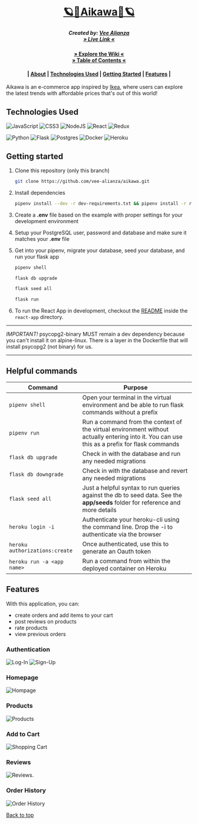 <h1 align= "center" dir="auto"><a href="https://aikawa.fly.dev/">🪐🌠Aikawa🌠🪐</a></h1> <a name="top"> </a>
<h5 align= "center" dir="auto">
  Created by:
      <a href="https://github.com/vee-alianza">Vee Alianza</a>
      </br>
   <a href="https://aikawa.fly.dev/">» Live Link «</a>
</h5>
<h4 align= "center" dir="auto">
  <a href="https://github.com/vee-alianza/aikawa/wiki">» Explore the Wiki «</a>
  </br>
  <a href="https://github.com/vee-alianza/aikawa#-welcome-to-esena-">» Table of Contents «</a>
  <h4 align= "center" dir="auto">
      |
      <a href="https://github.com/vee-alianza/aikawa#---explore-the-wiki-">About</a>
      |
      <a href="https://github.com/vee-alianza/aikawa#technologies-used">Technologies Used</a>
      |
      <a href="https://github.com/vee-alianza/aikawa#getting-started">Getting Started</a>
      |
      <a href="https://github.com/vee-alianza/aikawa#features">Features</a>
      |
</h4>

Aikawa is an e-commerce app inspired by [Ikea](https://www.ikea.com/), where users can explore the latest trends with affordable prices that's out of this world!

## Technologies Used
![JavaScript](https://img.shields.io/badge/javascript-%23323330.svg?style=for-the-badge&logo=javascript&logoColor=%23F7DF1E)
![CSS3](https://img.shields.io/badge/css3-%231572B6.svg?style=for-the-badge&logo=css3&logoColor=white)
![NodeJS](https://img.shields.io/badge/node.js-6DA55F?style=for-the-badge&logo=node.js&logoColor=white)
![React](https://img.shields.io/badge/react-%2320232a.svg?style=for-the-badge&logo=react&logoColor=%2361DAFB)
![Redux](https://img.shields.io/badge/redux-%23593d88.svg?style=for-the-badge&logo=redux&logoColor=white)
</br>

![Python](https://img.shields.io/badge/python-3670A0?style=for-the-badge&logo=python&logoColor=ffdd54)
![Flask](https://img.shields.io/badge/flask-%23000.svg?style=for-the-badge&logo=flask&logoColor=white)
![Postgres](https://img.shields.io/badge/postgres-%23316192.svg?style=for-the-badge&logo=postgresql&logoColor=white)
![Docker](https://img.shields.io/badge/docker-%230db7ed.svg?style=for-the-badge&logo=docker&logoColor=white)
![Heroku](https://img.shields.io/badge/heroku-%23430098.svg?style=for-the-badge&logo=heroku&logoColor=white)
## Getting started
1. Clone this repository (only this branch)

   ```bash
   git clone https://github.com/vee-alianza/aikawa.git
   ```

2. Install dependencies

      ```bash
      pipenv install --dev -r dev-requirements.txt && pipenv install -r requirements.txt
      ```

3. Create a **.env** file based on the example with proper settings for your
   development environment
4. Setup your PostgreSQL user, password and database and make sure it matches your **.env** file

5. Get into your pipenv, migrate your database, seed your database, and run your flask app

   ```bash
   pipenv shell
   ```

   ```bash
   flask db upgrade
   ```

   ```bash
   flask seed all
   ```

   ```bash
   flask run
   ```

6. To run the React App in development, checkout the [README](./react-app/README.md) inside the `react-app` directory.

***


*IMPORTANT!*
   psycopg2-binary MUST remain a dev dependency because you can't install it on alpine-linux.
   There is a layer in the Dockerfile that will install psycopg2 (not binary) for us.
***
## Helpful commands
| Command                        | Purpose                                                                                                                                      |
| ------------------------------ | -------------------------------------------------------------------------------------------------------------------------------------------- |
| `pipenv shell`                 | Open your terminal in the virtual environment and be able to run flask commands without a prefix                                             |
| `pipenv run`                   | Run a command from the context of the virtual environment without actually entering into it. You can use this as a prefix for flask commands |
| `flask db upgrade`             | Check in with the database and run any needed migrations                                                                                     |
| `flask db downgrade`           | Check in with the database and revert any needed migrations                                                                                  |
| `flask seed all`               | Just a helpful syntax to run queries against the db to seed data. See the **app/seeds** folder for reference and more details                |
| `heroku login -i`              | Authenticate your heroku-cli using the command line. Drop the -i to authenticate via the browser                                             |
| `heroku authorizations:create` | Once authenticated, use this to generate an Oauth token                                                                                      |
| `heroku run -a <app name>`     | Run a command from within the deployed container on Heroku                                                                                   |

## Features
With this application, you can:

* create orders and add items to your cart
* post reviews on products
* rate products
* view previous orders

### Authentication
![Log-In](https://user-images.githubusercontent.com/92604480/174603146-21d9ac06-44c8-4905-8ff6-1db3c955bb83.png)
![Sign-Up](https://user-images.githubusercontent.com/92604480/174603222-38ab2e4e-987c-4950-bc1e-096815384ba7.png)
### Homepage
![Hompage](https://user-images.githubusercontent.com/92604480/174603461-d3e92bf9-cc7a-4368-865c-08a6a2c20ad0.png)
### Products
![Products](https://user-images.githubusercontent.com/92604480/174603546-cf971690-3729-49b3-8da0-2589c90f1359.png)

### Add to Cart
![Shopping Cart](https://user-images.githubusercontent.com/92604480/174603701-01e44d1d-1b97-40b8-acb8-af3d02929531.png)
### Reviews
![Reviews](https://user-images.githubusercontent.com/92604480/174603635-5105467d-c0b7-4003-ad16-4e1c22d3fc67.png).
### Order History
![Order History](https://user-images.githubusercontent.com/92604480/174621931-aa12af4c-10e9-4855-b00a-f5a9f2186072.png)

[Back to top](#top)
